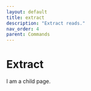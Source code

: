 ```yaml
---
layout: default
title: extract
description: "Extract reads."
nav_order: 4
parent: Commands
---
```


# Extract

I am a child page.
